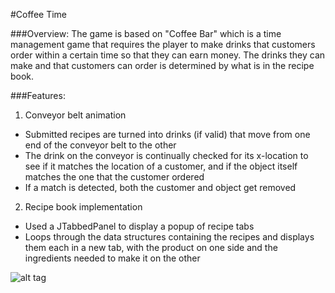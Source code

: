 #Coffee Time 

###Overview:
The game is based on "Coffee Bar" which is a time management game that requires
the player to make drinks that customers order within a certain time so that
they can earn money. The drinks they can make and that customers can order is 
determined by what is in the recipe book. 

###Features:
1) Conveyor belt animation
- Submitted recipes are turned into drinks (if valid) that move from one 
end of the conveyor belt to the other
- The drink on the conveyor is continually checked for its x-location to
see if it matches the location of a customer, and if the object itself 
matches the one that the customer ordered
- If a match is detected, both the customer and object get removed 

2) Recipe book implementation
- Used a JTabbedPanel to display a popup of recipe tabs 
- Loops through the data structures containing the recipes and displays them
each in a new tab, with the product on one side and the ingredients needed
to make it on the other

![alt tag](http://www.anniezmeng.com/img/game.jpeg)
